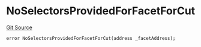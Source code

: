 # NoSelectorsProvidedForFacetForCut
[Git Source](https://github.com/thrackle-io/rules-protocol/blob/2738cf9716e0fddfad4df13fdb6486b5987af931/src/economic/ruleProcessor/nontagged/RuleProcessorDiamondLib.sol)


```solidity
error NoSelectorsProvidedForFacetForCut(address _facetAddress);
```

